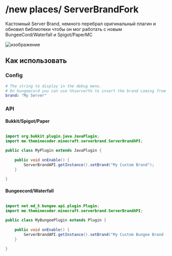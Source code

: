 # /new places/ ServerBrandFork

Кастомный Server Brand, немного перебрал оригинальный плагин и обновил библиотеки чтобы он мог работать с новым BungeeCord/Waterfall и Spigot/PaperMC

![изображение](https://user-images.githubusercontent.com/82046704/167948394-4d6ff402-94f8-43f6-a093-568f1d040c52.png)

## Как использовать
### Config
```yaml
# The string to display in the debug menu.
# On bungeecord you can use %%server%% to insert the brand coming from the backend server, eg to show the instance id
brand: "My Server"
```

### API
#### Bukkit/Spigot/Paper
```java

import org.bukkit.plugin.java.JavaPlugin;
import me.theminecoder.minecraft.serverbrand.ServerBrandAPI;

public class MyPlugin extends JavaPlugin {
    
    public void onEnable() {
        ServerBrandAPI.getInstance().setBrand("My Custom Brand");
    }
    
}
```

#### Bungeecord/Waterfall
```java

import net.md_5.bungee.api.plugin.Plugin;
import me.theminecoder.minecraft.serverbrand.ServerBrandAPI;

public class MyBungeePlugin extends Plugin {
    
    public void onEnable() {
        ServerBrandAPI.getInstance().setBrand("My Custom Bungee Brand -> %%server%%");
    }
    
}

```
